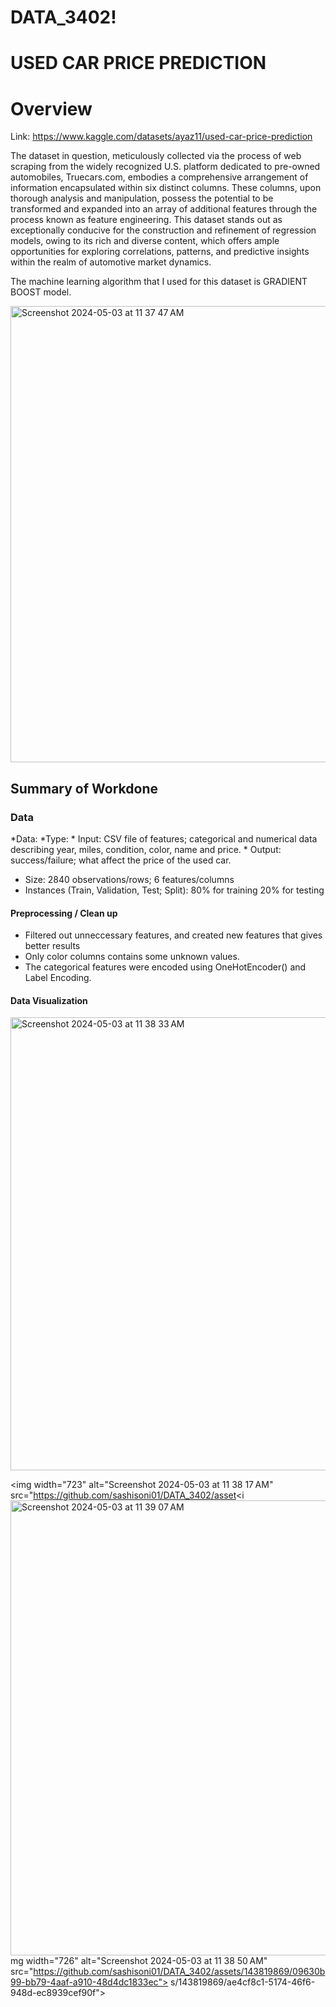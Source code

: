 # DATA_3402!
# USED CAR PRICE PREDICTION

# Overview
Link: https://www.kaggle.com/datasets/ayaz11/used-car-price-prediction

The dataset in question, meticulously collected via the process of web scraping from the widely recognized U.S. platform dedicated to pre-owned automobiles, Truecars.com, embodies a comprehensive arrangement of information encapsulated within six distinct columns. These columns, upon thorough analysis and manipulation, possess the potential to be transformed and expanded into an array of additional features through the process known as feature engineering. This dataset stands out as exceptionally conducive for the construction and refinement of regression models, owing to its rich and diverse content, which offers ample opportunities for exploring correlations, patterns, and predictive insights within the realm of automotive market dynamics.

The machine learning algorithm that I used  for this dataset is GRADIENT BOOST model.

<img width="730" alt="Screenshot 2024-05-03 at 11 37 47 AM" src="https://github.com/sashisoni01/DATA_3402/assets/143819869/2341afcc-70f5-4a54-b705-aa724bc124b6">

## Summary of Workdone

### Data
  *Data:
    *Type:
      * Input: CSV file of features; categorical and numerical data describing year, 
      miles, condition, color, name and price.
    * Output: success/failure; what affect the price of the used car.
  * Size: 2840 observations/rows; 6 features/columns
  * Instances (Train, Validation, Test; Split): 80% for training 20% for testing

#### Preprocessing / Clean up

* Filtered out unneccessary features, and created new features that gives better results
* Only color columns contains some unknown values.
* The categorical features were encoded using OneHotEncoder() and Label Encoding. 

#### Data Visualization

<img width="725" alt="Screenshot 2024-05-03 at 11 38 33 AM" src="https://github.com/sashisoni01/DATA_3402/assets/143819869/a6227ced-cef1-4d95-90b7-1450b096e3c5">

<img width="723" alt="Screenshot 2024-05-03 at 11 38 17 AM" src="https://github.com/sashisoni01/DATA_3402/asset<i<img width="728" alt="Screenshot 2024-05-03 at 11 39 07 AM" src="https://github.com/sashisoni01/DATA_3402/assets/143819869/73b12d3f-5a6e-45a1-bf49-b1e7f0ac5add">
mg width="726" alt="Screenshot 2024-05-03 at 11 38 50 AM" src="https://github.com/sashisoni01/DATA_3402/assets/143819869/09630b99-bb79-4aaf-a910-48d4dc1833ec">
s/143819869/ae4cf8c1-5174-46f6-948d-ec8939cef90f">
